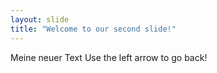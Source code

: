 ```yaml
---
layout: slide
title: "Welcome to our second slide!"
---
```

Meine neuer Text
Use the left arrow to go back!
